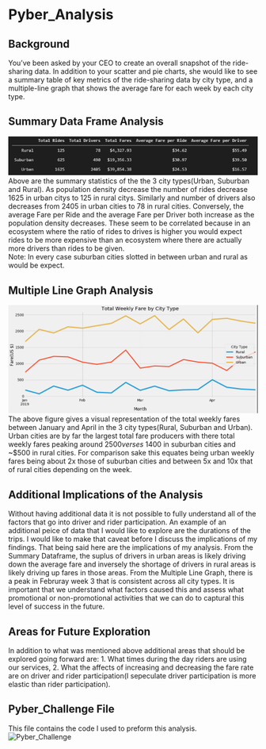 # Pyber_Analysis
## Background
You’ve been asked by your CEO to create an overall snapshot of the ride-sharing data. In addition to your scatter and pie charts, she would like to see a summary table of key metrics of the ride-sharing data by city type, and a multiple-line graph that shows the average fare for each week by each city type. <br />
## Summary Data Frame Analysis
![Summary Dataframe](https://github.com/RudyR32/Pyber_Analysis/blob/master/analysis/Fig9.png) <br />
Above are the summary statistics of the the 3 city types(Urban, Suburban and Rural). As population density decrease the number of rides decrease 1625 in urban citys to 125 in rural citys.  Similarly and number of drivers also decreases from 2405 in urban cities to 78 in rural cities.  Conversely, the average Fare per Ride and the average Fare per Driver both increase as the population density decreases.  These seem to be correlated because in an ecosystem where the ratio of rides to drives is higher you would expect rides to be more expensive than an ecosystem where there are actually more drivers than rides to be given.   <br />
Note:  In every case suburban cities slotted in between urban and rural as would be expect.
## Multiple Line Graph Analysis
![Multiple Line Graph of Weekly Fares](https://github.com/RudyR32/Pyber_Analysis/blob/master/analysis/Fig10.png) <br />
The above figure gives a visual representation of the total weekly fares between January and April in the 3 city types(Rural, Suburban and Urban).  Urban cities are by far the largest total fare producers with there total weekly fares peaking around $2500 verses ~$1400 in suburban cities and ~$500 in rural cities.  For comparison sake this equates being urban weekly fares being about 2x those of suburban cities and between 5x and 10x that of rural cities depending on the week.
<br />
## Additional Implications of the Analysis
Without having additional data it is not possible to fully understand all of the factors that go into driver and rider participation.  An example of an additional peice of data that I would like to explore are the durations of the trips.  I would like to make that caveat before I discuss the implications of my findings.  That being said here are the implications of my analysis.  From the Summary Dataframe, the suplus of drivers in urban areas is likely driving down the average fare and inversely the shortage of drivers in rural areas is likely driving up fares in those areas.  From the Multiple Line Graph, there is a peak in Februray week 3 that is consistent across all city types.  It is important that we understand what factors caused this and assess what promotional or non-promotional activities that we can do to captural this level of success in the future.
<br />
## Areas for Future Exploration
In addition to what was mentioned above additional areas that should be explored going forward are:   1. What times during the day riders are using our services, 2. What the affects of increasing and decreasing the fare rate are on driver and rider participation(I sepeculate driver participation is more elastic than rider participation).
## Pyber_Challenge File 
This file contains the code I used to preform this analysis.<br />
![Pyber_Challenge](https://github.com/RudyR32/Pyber_Analysis/blob/master/Pyber_Challenge.ipynb)
